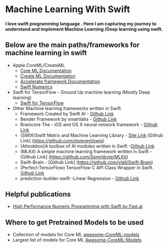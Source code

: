 # Machine Learning With Swift

#### I love swift programming language . Here I am capturing my journey to understand and implement Machine Learning /Deep learning using swift.

## Below are the main paths/frameworks for machine learning in swift

- Apple CoreML/CreateML 
	- [Core ML Documentation](https://developer.apple.com/documentation/coreml)
	- [Create ML Documentation](https://developer.apple.com/documentation/createml)
	- [Accelerate framework Documentation](https://developer.apple.com/documentation/accelerate)
	- [Swift Numerics](https://github.com/apple/swift-numerics)
- Swift for TensorFlow - Ground Up machine learning (Mostly Deep learning)
	- [Swift for TensorFlow](https://www.tensorflow.org/swift)
- Other Machine learning frameworks written in Swift 
	- Framework Created by Swift AI  - [Github Link](https://github.com/Swift-AI/NeuralNet)
	- Bender Framework by xmartlabs - [Github Link](https://github.com/xmartlabs/Bender)
	- Braincore The -  iOS and OS X neural network framework - [Github Link](https://github.com/alejandro-isaza/BrainCore)
	- (SWIX)Swift Matrix and Machine Learning Library - [Site Link](https://stsievert.com/swix/) [Github Link] (https://github.com/stsievert/swix)
	- (AItookbox)A toolbox of AI modules written in Swift -[Github Link](https://github.com/KevinCoble/AIToolbox)
	- (MLKit) A simple machine learning framework written in Swift - [Github Link] (https://github.com/Somnibyte/MLKit)
	- Swift-Brain - [Github Link] (https://github.com/vlall/Swift-Brain)
	- (Perfect-TensorFlow) TensorFlow C API Class Wrapper in Swift. [Github Link](https://github.com/PerfectlySoft/Perfect-TensorFlow)
	- prediction-builder-swift -Linear Regression - [Github Link](https://github.com/denissimon/prediction-builder-swift)
	
	
## Helpful publications

- [High Performance Numeric Programming with Swift by Fast.ai]( https://www.fast.ai/2019/01/10/swift-numerics/)

## Where to get Pretrained Models to be used
- Collection of models for Core ML [awesome-CoreML-models](https://github.com/SwiftBrain/awesome-CoreML-models)
- Largest list of models for Core ML  [Awesome-CoreML-Models](https://github.com/likedan/Awesome-CoreML-Models)

